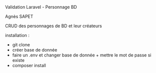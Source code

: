 Validation Laravel - Personnage BD 

Agnès SAPET 

CRUD des personnages de BD et leur créateurs 

installation : 

- git clone 
- créer base de donnée 
- faire un .env et changer base de donnée + mettre le mot de passe si existe 
- composer install